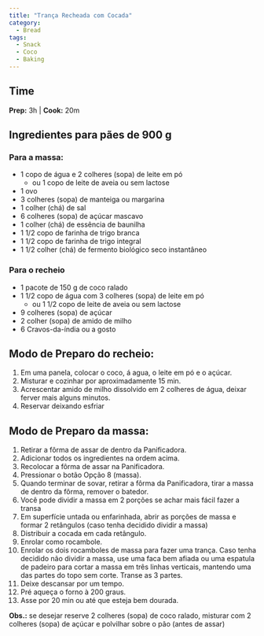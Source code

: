 ```yaml
---
title: "Trança Recheada com Cocada"
category:
  - Bread
tags:
  - Snack
  - Coco
  - Baking
---
```


## Time
**Prep:** 3h | **Cook:** 20m

## Ingredientes para pães de 900 g
### Para a massa:
* 1 copo de água e 2 colheres (sopa) de leite em pó
  * ou 1 copo de leite de aveia ou sem lactose
* 1 ovo
* 3 colheres (sopa) de manteiga ou margarina
* 1 colher (chá) de sal
* 6 colheres (sopa) de açúcar mascavo
* 1 colher (chá) de essência de baunilha
* 1 1/2 copo de farinha de trigo branca
* 1 1/2 copo de farinha de trigo integral
* 1 1/2 colher (chá) de fermento biológico seco instantâneo

### Para o recheio
* 1 pacote de 150 g de coco ralado
* 1 1/2 copo de água com 3 colheres (sopa) de leite em pó
  * ou 1 1/2 copo de leite de aveia ou sem lactose
* 9 colheres (sopa) de açúcar
* 2 colher (sopa) de amido de milho
* 6 Cravos-da-índia ou a gosto

## Modo de Preparo do recheio:
1. Em uma panela, colocar o coco, á agua, o leite em pó e o açúcar.
2. Misturar e cozinhar por aproximadamente 15 min.
3. Acrescentar amido de milho dissolvido em 2 colheres de água, deixar ferver mais alguns minutos.
4. Reservar deixando esfriar

## Modo de Preparo da massa:
1. Retirar a fôrma de assar de dentro da Panificadora.
2. Adicionar todos os ingredientes na ordem acima.
3. Recolocar a fôrma de assar na Panificadora.
4. Pressionar o botão Opção 8 (massa).
5. Quando terminar de sovar, retirar a fôrma da Panificadora, tirar a massa de dentro da fôrma, remover o batedor.
6. Você pode dividir a massa em 2 porções se achar mais fácil fazer a transa
7. Em superfície untada ou enfarinhada, abrir as porções de massa e formar 2 retângulos (caso tenha decidido dividir a massa)
8. Distribuir a cocada em cada retângulo.
9. Enrolar como rocambole.
10. Enrolar os dois rocamboles de massa para fazer uma trança. Caso tenha decidido não dividir a massa, use uma faca bem afiada ou uma espatula de padeiro para cortar a massa em três linhas verticais, mantendo uma das partes do topo sem corte. Transe as 3 partes.
11. Deixe descansar por um tempo.
12. Pré aqueça o forno à 200 graus.
13. Asse por 20 min ou até que esteja bem dourada.

**Obs.:** se desejar reserve 2 colheres (sopa) de coco ralado, misturar com 2 colheres (sopa) de açúcar e polvilhar sobre o pão (antes de assar)



